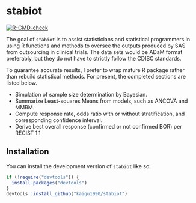 
<!-- README.md is generated from README.Rmd. Please edit that file -->

# stabiot

<!-- badges: start -->

[![R-CMD-check](https://github.com/kaigu1990/stabiot/actions/workflows/R-CMD-check.yaml/badge.svg)](https://github.com/kaigu1990/stabiot/actions/workflows/R-CMD-check.yaml)
<!-- badges: end -->

The goal of `stabiot` is to assist statisticians and statistical
programmers in using R functions and methods to oversee the outputs
produced by SAS from outsourcing in clinical trials. The data sets would
be ADaM format preferably, but they do not have to strictly follow the
CDISC standards.

To guarantee accurate results, I prefer to wrap mature R package rather
than rebuild statistical methods. For present, the completed sections
are listed below.

- Simulation of sample size determination by Bayesian.
- Summarize Least-squares Means from models, such as ANCOVA and MMRM.
- Compute response rate, odds ratio with or without stratification, and
  corresponding confidence interval.
- Derive best overall response (confirmed or not confirmed BOR) per
  RECIST 1.1

## Installation

You can install the development version of `stabiot` like so:

``` r
if (!require("devtools")) {
  install.packages("devtools")
}
devtools::install_github("kaigu1990/stabiot")
```
